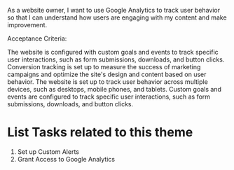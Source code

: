 As a website owner, I want to use Google Analytics to track user behavior  so that I can understand how 
users are engaging with my content and make improvement.


Acceptance Criteria:

The website is configured with custom goals and events to track specific user interactions, such as form submissions, 
downloads, and button clicks.
Conversion tracking is set up to measure the success of marketing campaigns and optimize the site's design and content
based on user behavior.
The website is set up to track user behavior across multiple devices, such as desktops, mobile phones, and tablets.
Custom goals and events are configured to track specific user interactions, such as form submissions, downloads, and 
button clicks.



# List Tasks related to this theme
1. Set up Custom Alerts
2. Grant Access to Google Analytics